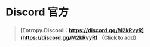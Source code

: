 # Discord 官方

>#### [Entropy.Discord：https://discord.gg/M2kRvyR](https://discord.gg/M2kRvyR) （Click to add）
